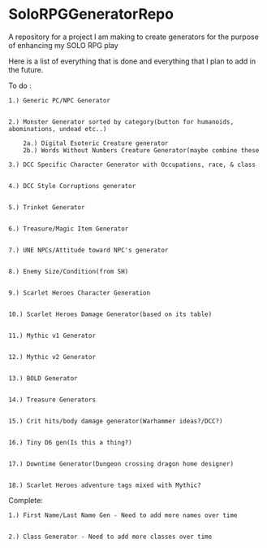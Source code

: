 # SoloRPGGeneratorRepo
A repository for a project I am making to create generators for the purpose of enhancing my SOLO RPG play

Here is a list of everything that is done and everything that I plan to add in the future.

To do : 

	1.) Generic PC/NPC Generator


	2.) Monster Generator sorted by category(button for humanoids, abominations, undead etc..)

		2a.) Digital Esoteric Creature generator
		2b.) Words Without Numbers Creature Generator(maybe combine these
	
	3.) DCC Specific Character Generator with Occupations, race, & class


	4.) DCC Style Corruptions generator


	5.) Trinket Generator


	6.) Treasure/Magic Item Generator


	7.) UNE NPCs/Attitude toward NPC's generator


	8.) Enemy Size/Condition(from SH)


	9.) Scarlet Heroes Character Generation


	10.) Scarlet Heroes Damage Generator(based on its table)


	11.) Mythic v1 Generator


	12.) Mythic v2 Generator


	13.) BOLD Generator


	14.) Treasure Generators


	15.) Crit hits/body damage generator(Warhammer ideas?/DCC?)


	16.) Tiny D6 gen(Is this a thing?)


	17.) Downtime Generator(Dungeon crossing dragon home designer)


	18.) Scarlet Heroes adventure tags mixed with Mythic? 


Complete: 

	1.) First Name/Last Name Gen - Need to add more names over time


	2.) Class Generator - Need to add more classes over time 


